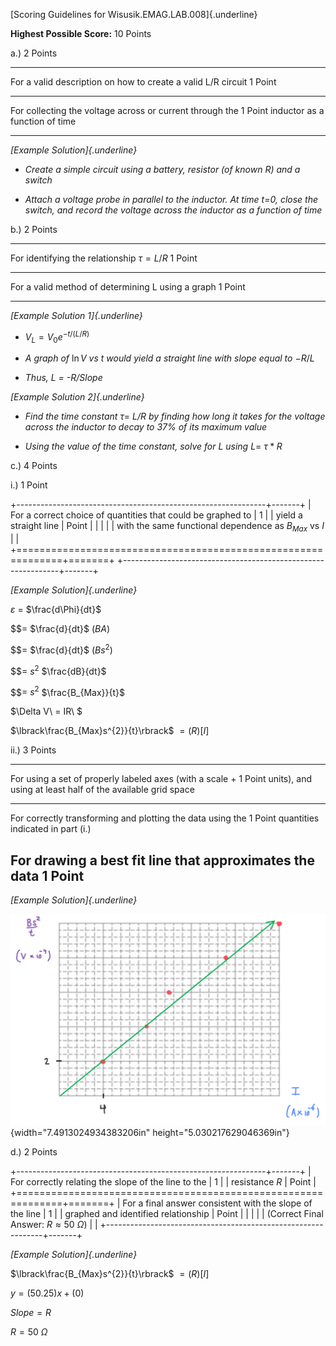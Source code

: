 [Scoring Guidelines for Wisusik.EMAG.LAB.008]{.underline}

**Highest Possible Score:** 10 Points

a.) 2 Points

  -----------------------------------------------------------------------
  For a valid description on how to create a valid L/R circuit   1 Point
  -------------------------------------------------------------- --------
  For collecting the voltage across or current through the       1 Point
  inductor as a function of time                                 

  -----------------------------------------------------------------------

*[Example Solution]{.underline}*

-   *Create a simple circuit using a battery, resistor (of known R) and
    a switch*

-   *Attach a voltage probe in parallel to the inductor. At time t=0,
    close the switch, and record the voltage across the inductor as a
    function of time*

b.) 2 Points

  -----------------------------------------------------------------------
  For identifying the relationship $\tau = L/R$                  1 Point
  -------------------------------------------------------------- --------
  For a valid method of determining L using a graph              1 Point

  -----------------------------------------------------------------------

*[Example Solution 1]{.underline}*

-   $V_{L} = V_{0}e^{- t/(L/R)}$

-   *A graph of* $\ln V$ *vs* $t$ *would yield a straight line with
    slope equal to* $- R/L$

-   *Thus, L = -R/Slope*

*[Example Solution 2]{.underline}*

-   *Find the time constant* $\tau =$ *L/R by finding how long it takes
    for the voltage across the inductor to decay to 37% of its maximum
    value*

-   *Using the value of the time constant, solve for L using*
    $L = \ \tau*R$

c.) 4 Points

i.) 1 Point

+--------------------------------------------------------------+-------+
| For a correct choice of quantities that could be graphed to  | 1     |
| yield a straight line                                        | Point |
|                                                              |       |
| with the same functional dependence as $B_{Max}$ vs $I$      |       |
+==============================================================+=======+
+--------------------------------------------------------------+-------+

*[Example Solution]{.underline}*

$\varepsilon$ $=$ $\frac{d\Phi}{dt}$

$$$=$ $\frac{d}{dt}$ $(BA)$

$$$=$ $\frac{d}{dt}$ $(Bs^{2})$

$$$= \ s^{2}$ $\frac{dB}{dt}$

$$$= \ s^{2}$ $\frac{B_{Max}}{t}$

$\Delta V\  = IR\ $

$\lbrack\frac{B_{Max}s^{2}}{t}\rbrack$ $= (R)\lbrack I\rbrack$

ii.) 3 Points

  -----------------------------------------------------------------------
  For using a set of properly labeled axes (with a scale +       1 Point
  units), and using at least half of the available grid space    
  -------------------------------------------------------------- --------
  For correctly transforming and plotting the data using the     1 Point
  quantities indicated in part (i.)                              

  For drawing a best fit line that approximates the data         1 Point
  -----------------------------------------------------------------------

*[Example Solution]{.underline}*

![](media/image1.png){width="7.4913024934383206in"
height="5.030217629046369in"}

d.) 2 Points

+--------------------------------------------------------------+-------+
| For correctly relating the slope of the line to the          | 1     |
| resistance $R$                                               | Point |
+==============================================================+=======+
| For a final answer consistent with the slope of the line     | 1     |
| graphed and identified relationship                          | Point |
|                                                              |       |
| (Correct Final Answer: $R \approx 50\ \Omega$)               |       |
+--------------------------------------------------------------+-------+

*[Example Solution]{.underline}*

$\lbrack\frac{B_{Max}s^{2}}{t}\rbrack$ $= (R)\lbrack I\rbrack$

$y = (50.25)x + (0)$

$Slope = R$

$R = 50\ \Omega$
